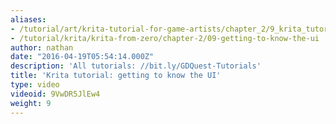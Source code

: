 ```yaml
---
aliases:
- /tutorial/art/krita-tutorial-for-game-artists/chapter_2/9_krita_tutorial_getting_to_know_the_ui
- /tutorial/krita/krita-from-zero/chapter-2/09-getting-to-know-the-ui
author: nathan
date: "2016-04-19T05:54:14.000Z"
description: 'All tutorials: //bit.ly/GDQuest-Tutorials'
title: 'Krita tutorial: getting to know the UI'
type: video
videoid: 9VwDR5JlEw4
weight: 9
---
```

